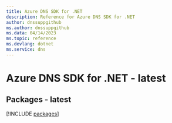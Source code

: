 ```yaml
---
title: Azure DNS SDK for .NET
description: Reference for Azure DNS SDK for .NET
author: dnssuppgithub
ms.author: dnssuppgithub
ms.data: 04/14/2023
ms.topic: reference
ms.devlang: dotnet
ms.service: dns
---
```

# Azure DNS SDK for .NET - latest
## Packages - latest
[!INCLUDE [packages](dns-index.md)]